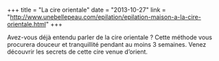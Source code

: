 +++
title = "La cire orientale"
date = "2013-10-27"
link = "http://www.unebellepeau.com/epilation/epilation-maison-a-la-cire-orientale.html"
+++

Avez-vous déjà entendu parler de la cire orientale ? Cette méthode vous procurera douceur et tranquillité pendant au moins 3 semaines. Venez découvrir les secrets de cette cire venue d’orient.
